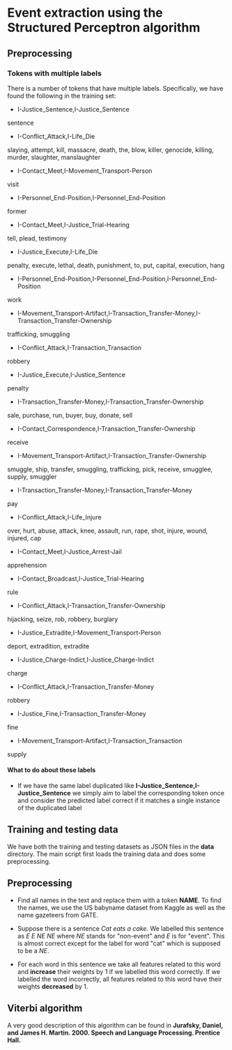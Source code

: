 # Event extraction using the Structured Perceptron algorithm

## Preprocessing
### Tokens with multiple labels
There is a number of tokens that have multiple labels. Specifically, we have found the following in the training set:

* I-Justice_Sentence,I-Justice_Sentence

 sentence

* I-Conflict_Attack,I-Life_Die

 slaying, attempt, kill, massacre, death, the, blow, killer, genocide, killing, murder, slaughter, manslaughter 

* I-Contact_Meet,I-Movement_Transport-Person
 
 visit

* I-Personnel_End-Position,I-Personnel_End-Position
 
 former

* I-Contact_Meet,I-Justice_Trial-Hearing

 tell, plead, testimony

* I-Justice_Execute,I-Life_Die 

 penalty, execute, lethal, death, punishment, to, put, capital, execution, hang

 * I-Personnel_End-Position,I-Personnel_End-Position,I-Personnel_End-Position

  work

 * I-Movement_Transport-Artifact,I-Transaction_Transfer-Money,I-Transaction_Transfer-Ownership

  trafficking, smuggling

 * I-Conflict_Attack,I-Transaction_Transaction

  robbery

* I-Justice_Execute,I-Justice_Sentence

 penalty

* I-Transaction_Transfer-Money,I-Transaction_Transfer-Ownership

 sale, purchase, run, buyer, buy, donate, sell

* I-Contact_Correspondence,I-Transaction_Transfer-Ownership

 receive

* I-Movement_Transport-Artifact,I-Transaction_Transfer-Ownership

 smuggle, ship, transfer, smuggling, trafficking, pick, receive, smugglee, supply, smuggler

* I-Transaction_Transfer-Money,I-Transaction_Transfer-Money

 pay

* I-Conflict_Attack,I-Life_Injure

 over, hurt, abuse, attack, knee, assault, run, rape, shot, injure, wound, injured, cap

 * I-Contact_Meet,I-Justice_Arrest-Jail

  apprehension

* I-Contact_Broadcast,I-Justice_Trial-Hearing

 rule

* I-Conflict_Attack,I-Transaction_Transfer-Ownership

 hijacking, seize, rob, robbery, burglary

* I-Justice_Extradite,I-Movement_Transport-Person

 deport, extradition, extradite

* I-Justice_Charge-Indict,I-Justice_Charge-Indict

 charge

* I-Conflict_Attack,I-Transaction_Transfer-Money

 robbery

* I-Justice_Fine,I-Transaction_Transfer-Money

 fine

* I-Movement_Transport-Artifact,I-Transaction_Transaction

 supply

#### What to do about these labels
* If we have the same label duplicated like **I-Justice_Sentence,I-Justice_Sentence** we simply aim to label the corresponding token once and consider the predicted label correct if it matches a single instance of the duplicated label


## Training and testing data
We have both the training and testing datasets as JSON files in the **data** directory. The main script first loads the training data and does some preprocessing.

## Preprocessing
* Find all names in the text and replace them with a token **NAME**. To find the names, we use the US babyname dataset from Kaggle as well as the name gazeteers from GATE.

*  Suppose there is a sentence _Cat eats a cake._ We labelled this sentence as *E E NE NE* where *NE* stands for "non-event" and *E* is for "event". This is almost correct except for the label for word "cat" which is supposed to be a *NE*. 
*  For each word in this sentence we take all features related to this word and **increase** their weights by 1 if we labelled this word correctly. If we labelled the word incorrectly, all features related to this word have their weights **decreased** by 1.

## Viterbi algorithm

A very good description of this algorithm can be found in 
**Jurafsky, Daniel, and James H. Martin. 2000. Speech and Language Processing. Prentice Hall.**